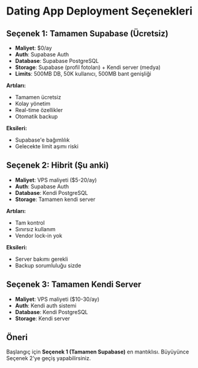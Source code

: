 # Dating App Deployment Seçenekleri

## Seçenek 1: Tamamen Supabase (Ücretsiz)
- **Maliyet**: $0/ay
- **Auth**: Supabase Auth
- **Database**: Supabase PostgreSQL
- **Storage**: Supabase (profil fotoları) + Kendi server (medya)
- **Limits**: 500MB DB, 50K kullanıcı, 500MB bant genişliği

**Artıları:**
- Tamamen ücretsiz
- Kolay yönetim
- Real-time özellikler
- Otomatik backup

**Eksileri:**
- Supabase'e bağımlılık
- Gelecekte limit aşımı riski

## Seçenek 2: Hibrit (Şu anki)
- **Maliyet**: VPS maliyeti ($5-20/ay)
- **Auth**: Supabase Auth
- **Database**: Kendi PostgreSQL
- **Storage**: Tamamen kendi server

**Artıları:**
- Tam kontrol
- Sınırsız kullanım
- Vendor lock-in yok

**Eksileri:**
- Server bakımı gerekli
- Backup sorumluluğu sizde

## Seçenek 3: Tamamen Kendi Server
- **Maliyet**: VPS maliyeti ($10-30/ay)
- **Auth**: Kendi auth sistemi
- **Database**: Kendi PostgreSQL
- **Storage**: Kendi server

## Öneri

Başlangıç için **Seçenek 1 (Tamamen Supabase)** en mantıklısı. Büyüyünce Seçenek 2'ye geçiş yapabilirsiniz.